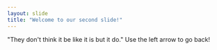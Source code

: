 ```yaml
---
layout: slide
title: "Welcome to our second slide!"
---
```

"They don't think it be like it is but it do."
Use the left arrow to go back!
